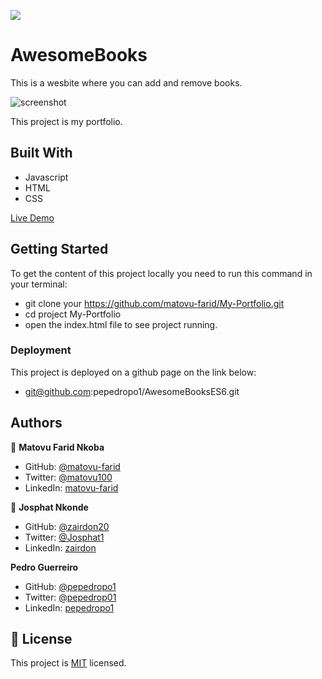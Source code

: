 ![](https://img.shields.io/badge/Microverse-blueviolet)

# AwesomeBooks

This is a wesbite where you can add and remove books.

![screenshot](./assets/screenshots/screenshot.PNG)

This project is my portfolio.

## Built With
- Javascript
- HTML
- CSS

[Live Demo](https://pepedropo1.github.io/AwesomeBooksES6/)

## Getting Started
To get the content of this project locally you need to run this command in your terminal:
- git clone your https://github.com/matovu-farid/My-Portfolio.git
- cd project My-Portfolio
- open the index.html file to see project running.

### Deployment
This project is deployed on a github page on the link below:
- git@github.com:pepedropo1/AwesomeBooksES6.git

## Authors

👤 **Matovu Farid Nkoba**

- GitHub: [@matovu-farid](https://github.com/matovu-farid)
- Twitter: [@matovu100](https://twitter.com/matovu100)
- LinkedIn: [matovu-farid](https://www.linkedin.com/in/matovu-farid-48b80257)

👤 **Josphat Nkonde**

- GitHub: [@zairdon20](https://github.com/zairdon20)
- Twitter: [@Josphat1](https://twitter.com/Josphat1/)
- LinkedIn: [zairdon](https://www.linkedin.com/in/zairdon/)

 **Pedro Guerreiro**

- GitHub: [@pepedropo1](https://github.com/pepedropo1)
- Twitter: [@pepedrop01](https://twitter.com/pepedrop01/)
- LinkedIn: [pepedropo1](https://www.linkedin.com/in/pepedropo1/)

## 📝 License

This project is [MIT](./MIT.md) licensed.

